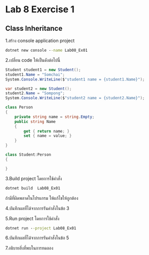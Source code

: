 # Lab 8 Exercise 1

## Class Inheritance

1.สร้าง console application project

```cmd
dotnet new console --name Lab08_Ex01
```

2.เปลี่ยน code ให้เป็นดังต่อไปนี้

```cs
Student student1 = new Student();
student1.Name = "Somchai";
System.Console.WriteLine($"student1 name = {student1.Name}");

var student2 = new Student();
student2.Name = "Sompong";
System.Console.WriteLine($"student2 name = {student2.Name}");

class Person
{
    private string name = string.Empty;
    public string Name
    {
        get { return name; }
        set { name = value; }
    }
}

class Student:Person
{

}
```

3.Build project โดยการใช้คำสั่ง

```cmd
dotnet build  Lab08_Ex01
```

ถ้ามีที่ผิดพลาดในโปรแกรม ให้แก้ไขให้ถูกต้อง

4.บันทึกผลที่ได้จากการรันคำสั่งในข้อ 3

5.Run project โดยการใช้คำสั่ง

```cmd
dotnet run --project Lab08_Ex01
```

6.บันทึกผลที่ได้จากการรันคำสั่งในข้อ 5

7.อธิบายสิ่งที่พบในการทดลอง
